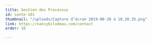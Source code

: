```yaml
---
title: Gestion des Processus
id: sante-101
thumbnail: "/uploads/Capture d’écran 2019-08-28 à 10.20.35.png"
link: https://nancybilodeau.com/contact
order: 10

---
```

